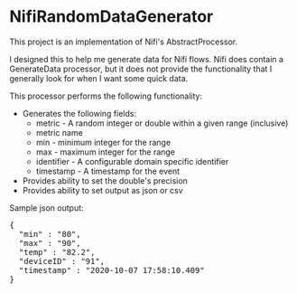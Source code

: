 # NifiRandomDataGenerator

This project is an implementation of Nifi's AbstractProcessor.

I designed this to help me generate data for Nifi flows. Nifi does contain
a GenerateData processor, but it does not provide the functionality that I generally look 
for when I want some quick data. 

This processor performs the following functionality:

- Generates the following fields:
    - metric - A random integer or double within a given range (inclusive)
    - metric name
    - min - minimum integer for the range
    - max - maximum integer for the range
    - identifier - A configurable domain specific identifier
    - timestamp - A timestamp for the event
- Provides ability to set the double's precision
- Provides ability to set output as json or csv

Sample json output:

<pre lang="json">
{
  "min" : "80",
  "max" : "90",
  "temp" : "82.2",
  "deviceID" : "91",
  "timestamp" : "2020-10-07 17:58:10.409"
}
</pre>
